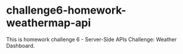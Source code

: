 # challenge6-homework-weathermap-api
This is homework challenge 6 - Server-Side APIs Challenge: Weather Dashboard.
